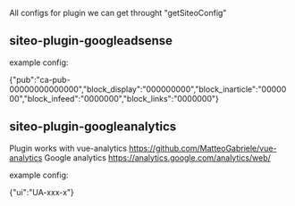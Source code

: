 
All configs for plugin we can get throught "getSiteoConfig"

## siteo-plugin-googleadsense

example config:

{"pub":"ca-pub-00000000000000","block_display":"000000000","block_inarticle":"0000000","block_infeed":"0000000","block_links":"0000000"}

## siteo-plugin-googleanalytics

Plugin works with vue-analytics https://github.com/MatteoGabriele/vue-analytics
Google analytics https://analytics.google.com/analytics/web/

example config:

{"ui":"UA-xxx-x"}
